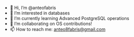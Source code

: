 - 👋 Hi, I’m @anteofabris
- 👀 I’m interested in databases
- 🌱 I’m currently learning Advanced PostgreSQL operations
- 💞️ I’m collaborating on OS contributions!
- 📫 How to reach me: anteo8fabris@gmail.com

<!---
anteofabris/anteofabris is a ✨ special ✨ repository because its `README.md` (this file) appears on your GitHub profile.
You can click the Preview link to take a look at your changes.
--->
